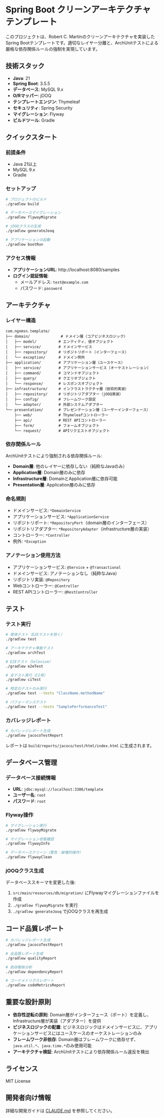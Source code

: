 # Spring Boot クリーンアーキテクチャ テンプレート

このプロジェクトは、Robert C. Martinのクリーンアーキテクチャを実装したSpring Bootテンプレートです。適切なレイヤー分離と、ArchUnitテストによる厳格な依存関係ルールの強制を実現しています。

## 技術スタック

- **Java**: 21
- **Spring Boot**: 3.5.5
- **データベース**: MySQL 9.x
- **O/Rマッパー**: jOOQ
- **テンプレートエンジン**: Thymeleaf
- **セキュリティ**: Spring Security
- **マイグレーション**: Flyway
- **ビルドツール**: Gradle

## クイックスタート

### 前提条件

- Java 21以上
- MySQL 9.x
- Gradle

### セットアップ

```bash
# プロジェクトのビルド
./gradlew build

# データベースマイグレーション
./gradlew flywayMigrate

# jOOQクラスの生成
./gradlew generateJooq

# アプリケーションの起動
./gradlew bootRun
```

### アクセス情報

- **アプリケーションURL**: http://localhost:8080/samples
- **ログイン認証情報**:
  - メールアドレス: `test@example.com`
  - パスワード: `password`

## アーキテクチャ

### レイヤー構造

```
com.ngnmsn.template/
├── domain/              # ドメイン層（コアビジネスロジック）
│   ├── model/          # エンティティ、値オブジェクト
│   ├── service/        # ドメインサービス
│   ├── repository/     # リポジトリポート（インターフェース）
│   └── exception/      # ドメイン例外
├── application/        # アプリケーション層（ユースケース）
│   ├── service/        # アプリケーションサービス（オーケストレーション）
│   ├── command/        # コマンドオブジェクト
│   ├── query/          # クエリオブジェクト
│   └── response/       # レスポンスオブジェクト
├── infrastructure/     # インフラストラクチャ層（技術的実装）
│   ├── repository/     # リポジトリアダプター（jOOQ実装）
│   ├── config/         # フレームワーク設定
│   └── adapter/        # 外部システムアダプター
└── presentation/       # プレゼンテーション層（ユーザーインターフェース）
    ├── web/            # Thymeleafコントローラー
    ├── api/            # REST APIコントローラー
    ├── form/           # フォームオブジェクト
    └── request/        # APIリクエストオブジェクト
```

### 依存関係ルール

ArchUnitテストにより強制される依存関係ルール:

- **Domain層**: 他のレイヤーに依存しない（純粋なJavaのみ）
- **Application層**: Domain層のみに依存
- **Infrastructure層**: DomainとApplication層に依存可能
- **Presentation層**: Application層のみに依存

### 命名規則

- ドメインサービス: `*DomainService`
- アプリケーションサービス: `*ApplicationService`
- リポジトリポート: `*RepositoryPort`（domain層のインターフェース）
- リポジトリアダプター: `*RepositoryAdapter`（infrastructure層の実装）
- コントローラー: `*Controller`
- 例外: `*Exception`

### アノテーション使用方法

- アプリケーションサービス: `@Service` + `@Transactional`
- ドメインサービス: アノテーションなし（純粋なJava）
- リポジトリ実装: `@Repository`
- Webコントローラー: `@Controller`
- REST APIコントローラー: `@RestController`

## テスト

### テスト実行

```bash
# 単体テスト（E2Eテストを除く）
./gradlew test

# アーキテクチャ準拠テスト
./gradlew archTest

# E2Eテスト（Selenium）
./gradlew e2eTest

# 全テスト実行（CI用）
./gradlew ciTest

# 特定のテストのみ実行
./gradlew test --tests "ClassName.methodName"

# パフォーマンステスト
./gradlew test --tests "SamplePerformanceTest"
```

### カバレッジレポート

```bash
# カバレッジレポート生成
./gradlew jacocoTestReport
```

レポートは `build/reports/jacoco/test/html/index.html` に生成されます。

## データベース管理

### データベース接続情報

- **URL**: `jdbc:mysql://localhost:3306/template`
- **ユーザー名**: `root`
- **パスワード**: `root`

### Flyway操作

```bash
# マイグレーション実行
./gradlew flywayMigrate

# マイグレーション状態確認
./gradlew flywayInfo

# データベースクリーン（警告：破壊的操作）
./gradlew flywayClean
```

### jOOQクラス生成

データベーススキーマを変更した後:

1. `src/main/resources/db/migration/` にFlywayマイグレーションファイルを作成
2. `./gradlew flywayMigrate` を実行
3. `./gradlew generateJooq` でjOOQクラスを再生成

## コード品質レポート

```bash
# カバレッジレポート生成
./gradlew jacocoTestReport

# 全品質レポート生成
./gradlew qualityReport

# 依存関係分析
./gradlew dependencyReport

# コードメトリクスレポート
./gradlew codeMetricsReport
```

## 重要な設計原則

- **依存性逆転の原則**: Domain層がインターフェース（ポート）を定義し、Infrastructure層が実装（アダプター）を提供
- **ビジネスロジックの配置**: ビジネスロジックはドメインサービスに、アプリケーションサービスにはユースケースのオーケストレーションのみ
- **フレームワーク非依存**: Domain層はフレームワークに依存せず、`java.util.*`、`java.time.*`のみ使用可能
- **アーキテクチャ検証**: ArchUnitテストにより依存関係ルール違反を検出

## ライセンス

MIT License

## 開発者向け情報

詳細な開発ガイドは [CLAUDE.md](./CLAUDE.md) を参照してください。
